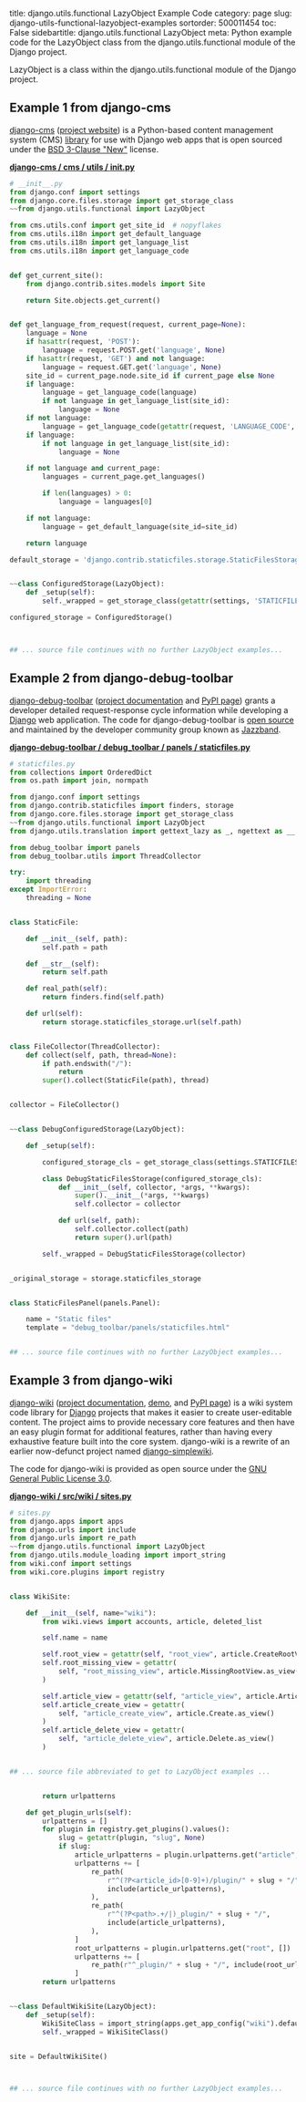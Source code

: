 title: django.utils.functional LazyObject Example Code
category: page
slug: django-utils-functional-lazyobject-examples
sortorder: 500011454
toc: False
sidebartitle: django.utils.functional LazyObject
meta: Python example code for the LazyObject class from the django.utils.functional module of the Django project.


LazyObject is a class within the django.utils.functional module of the Django project.


## Example 1 from django-cms
[django-cms](https://github.com/divio/django-cms)
([project website](https://www.django-cms.org/en/)) is a Python-based
content management system (CMS) [library](https://pypi.org/project/django-cms/)
for use with Django web apps that is open sourced under the
[BSD 3-Clause "New"](https://github.com/divio/django-cms/blob/develop/LICENSE)
license.

[**django-cms / cms / utils / __init__.py**](https://github.com/divio/django-cms/blob/develop/cms/utils/__init__.py)

```python
# __init__.py
from django.conf import settings
from django.core.files.storage import get_storage_class
~~from django.utils.functional import LazyObject

from cms.utils.conf import get_site_id  # nopyflakes
from cms.utils.i18n import get_default_language
from cms.utils.i18n import get_language_list
from cms.utils.i18n import get_language_code


def get_current_site():
    from django.contrib.sites.models import Site

    return Site.objects.get_current()


def get_language_from_request(request, current_page=None):
    language = None
    if hasattr(request, 'POST'):
        language = request.POST.get('language', None)
    if hasattr(request, 'GET') and not language:
        language = request.GET.get('language', None)
    site_id = current_page.node.site_id if current_page else None
    if language:
        language = get_language_code(language)
        if not language in get_language_list(site_id):
            language = None
    if not language:
        language = get_language_code(getattr(request, 'LANGUAGE_CODE', None))
    if language:
        if not language in get_language_list(site_id):
            language = None

    if not language and current_page:
        languages = current_page.get_languages()

        if len(languages) > 0:
            language = languages[0]

    if not language:
        language = get_default_language(site_id=site_id)

    return language

default_storage = 'django.contrib.staticfiles.storage.StaticFilesStorage'


~~class ConfiguredStorage(LazyObject):
    def _setup(self):
        self._wrapped = get_storage_class(getattr(settings, 'STATICFILES_STORAGE', default_storage))()

configured_storage = ConfiguredStorage()



## ... source file continues with no further LazyObject examples...

```


## Example 2 from django-debug-toolbar
[django-debug-toolbar](https://github.com/jazzband/django-debug-toolbar)
([project documentation](https://github.com/jazzband/django-debug-toolbar)
and [PyPI page](https://pypi.org/project/django-debug-toolbar/))
grants a developer detailed request-response cycle information while
developing a [Django](/django.html) web application.
The code for django-debug-toolbar is
[open source](https://github.com/jazzband/django-debug-toolbar/blob/master/LICENSE)
and maintained by the developer community group known as
[Jazzband](https://jazzband.co/).

[**django-debug-toolbar / debug_toolbar / panels / staticfiles.py**](https://github.com/jazzband/django-debug-toolbar/blob/master/debug_toolbar/panels/staticfiles.py)

```python
# staticfiles.py
from collections import OrderedDict
from os.path import join, normpath

from django.conf import settings
from django.contrib.staticfiles import finders, storage
from django.core.files.storage import get_storage_class
~~from django.utils.functional import LazyObject
from django.utils.translation import gettext_lazy as _, ngettext as __

from debug_toolbar import panels
from debug_toolbar.utils import ThreadCollector

try:
    import threading
except ImportError:
    threading = None


class StaticFile:

    def __init__(self, path):
        self.path = path

    def __str__(self):
        return self.path

    def real_path(self):
        return finders.find(self.path)

    def url(self):
        return storage.staticfiles_storage.url(self.path)


class FileCollector(ThreadCollector):
    def collect(self, path, thread=None):
        if path.endswith("/"):
            return
        super().collect(StaticFile(path), thread)


collector = FileCollector()


~~class DebugConfiguredStorage(LazyObject):

    def _setup(self):

        configured_storage_cls = get_storage_class(settings.STATICFILES_STORAGE)

        class DebugStaticFilesStorage(configured_storage_cls):
            def __init__(self, collector, *args, **kwargs):
                super().__init__(*args, **kwargs)
                self.collector = collector

            def url(self, path):
                self.collector.collect(path)
                return super().url(path)

        self._wrapped = DebugStaticFilesStorage(collector)


_original_storage = storage.staticfiles_storage


class StaticFilesPanel(panels.Panel):

    name = "Static files"
    template = "debug_toolbar/panels/staticfiles.html"


## ... source file continues with no further LazyObject examples...

```


## Example 3 from django-wiki
[django-wiki](https://github.com/django-wiki/django-wiki)
([project documentation](https://django-wiki.readthedocs.io/en/master/),
[demo](https://demo.django-wiki.org/),
and [PyPI page](https://pypi.org/project/django-wiki/))
is a wiki system code library for [Django](/django.html)
projects that makes it easier to create user-editable content.
The project aims to provide necessary core features and then
have an easy plugin format for additional features, rather than
having every exhaustive feature built into the core system.
django-wiki is a rewrite of an earlier now-defunct project
named [django-simplewiki](https://code.google.com/p/django-simple-wiki/).

The code for django-wiki is provided as open source under the
[GNU General Public License 3.0](https://github.com/django-wiki/django-wiki/blob/master/COPYING).

[**django-wiki / src/wiki / sites.py**](https://github.com/django-wiki/django-wiki/blob/master/src/wiki/./sites.py)

```python
# sites.py
from django.apps import apps
from django.urls import include
from django.urls import re_path
~~from django.utils.functional import LazyObject
from django.utils.module_loading import import_string
from wiki.conf import settings
from wiki.core.plugins import registry


class WikiSite:

    def __init__(self, name="wiki"):
        from wiki.views import accounts, article, deleted_list

        self.name = name

        self.root_view = getattr(self, "root_view", article.CreateRootView.as_view())
        self.root_missing_view = getattr(
            self, "root_missing_view", article.MissingRootView.as_view()
        )

        self.article_view = getattr(self, "article_view", article.ArticleView.as_view())
        self.article_create_view = getattr(
            self, "article_create_view", article.Create.as_view()
        )
        self.article_delete_view = getattr(
            self, "article_delete_view", article.Delete.as_view()
        )


## ... source file abbreviated to get to LazyObject examples ...


        return urlpatterns

    def get_plugin_urls(self):
        urlpatterns = []
        for plugin in registry.get_plugins().values():
            slug = getattr(plugin, "slug", None)
            if slug:
                article_urlpatterns = plugin.urlpatterns.get("article", [])
                urlpatterns += [
                    re_path(
                        r"^(?P<article_id>[0-9]+)/plugin/" + slug + "/",
                        include(article_urlpatterns),
                    ),
                    re_path(
                        r"^(?P<path>.+/|)_plugin/" + slug + "/",
                        include(article_urlpatterns),
                    ),
                ]
                root_urlpatterns = plugin.urlpatterns.get("root", [])
                urlpatterns += [
                    re_path(r"^_plugin/" + slug + "/", include(root_urlpatterns)),
                ]
        return urlpatterns


~~class DefaultWikiSite(LazyObject):
    def _setup(self):
        WikiSiteClass = import_string(apps.get_app_config("wiki").default_site)
        self._wrapped = WikiSiteClass()


site = DefaultWikiSite()



## ... source file continues with no further LazyObject examples...

```

